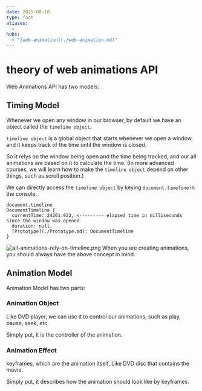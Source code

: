```yaml
---
date: 2025-08-10
type: fact
aliases:
  -
hubs:
  - "[web-animation](./web-animation.md)"
---
```


# theory of web animations API

Web Animations API has two models:

## Timing Model

Whenever we open any window in our browser, by default we have an object called the `timeline object`.

`timeline object` is a global object that starts whenever we open a window, and it keeps track of the time until the window is closed.

So it relys on the window being open and the time being tracked, and our all animations are based on it to calculate the time. (In more advanced courses, we will learn how to make the `timeline object` depend on other things, such as scroll position.)

We can directly access the `timeline object` by keying `document.timeline` in the console.

```
document.timeline
DocumentTimeline {
  currentTime: 24261.922, <--------- elapsed time in milliseconds since the window was opened
  duration: null,
  [Prototype](./Prototype.md): DocumentTimeline
}
```

![all-animations-rely-on-timeline.png](../assets/imgs/all-animations-rely-on-timeline.png)
When you are creating animations, you should always have the above concept in mind.

## Animation Model

Animation Model has two parts:

### Animation Object

Like DVD player, we can use it to control our animations, such as play, pause, seek, etc.

Simply put, it is the controller of the animation.

### Animation Effect

keyframes, which are the animation itself, Like DVD disc that contains the movie.

Simply put, it describes how the animation should look like by keyframes.




